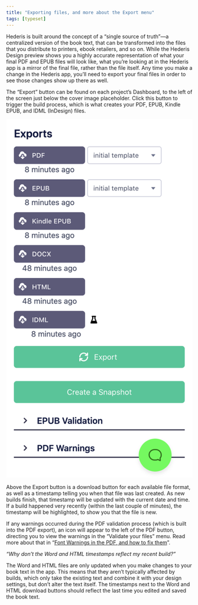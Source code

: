 ```yaml
---
title: "Exporting files, and more about the Export menu"
tags: [typeset]
---
```

 
<html><body><section data-type="chapter" class="hsecchapter" data-hederis-type="hsecchapter" id="builds" data-pi-attrs="id: builds; data-tags: typeset;" role="doc-chapter" data-tags="typeset" data-author-name=" " data-book-title=" " title="Exporting files, and more about the Export menu"><p class="hblkp" data-hederis-type="hblkp" id="pe8EPkkba">Hederis is built around the concept of a &#8220;single source of truth&#8221;&#8212;a centralized version of the book text, that can be transformed into the files that you distribute to printers, ebook retailers, and so on. While the Hederis Design preview shows you a highly accurate representation of what your final PDF and EPUB files will look like, what you&#8217;re looking at in the Hederis app is a mirror of the final file, rather than the file itself. Any time you make a change in the Hederis app, you&#8217;ll need to export your final files in order to see those changes show up there as well. </p><p class="hblkp" data-hederis-type="hblkp" id="pa6XtBaiv">The &#8220;Export&#8221; button can be found on each project&#8217;s Dashboard, to the left of the screen just below the cover image placeholder. Click this button to trigger the build process, which is what creates your PDF, EPUB, Kindle EPUB, and IDML (InDesign) files.</p><img data-hederis-type="hblkimg" class="hblkimg" id="psAdfNdsf" src="/images/builds1.png" data-img-src="/images/builds1.png"/><p class="hblkp" data-hederis-type="hblkp" id="pG3Ap7yK5">Above the Export button is a download button for each available file format, as well as a timestamp telling you when that file was last created. As new builds finish, that timestamp will be updated with the current date and time. If a build happened very recently (within the last couple of minutes), the timestamp will be highlighted, to show you that the file is new.</p><p class="hblkp" data-hederis-type="hblkp" id="pcjE0Lodq">If any warnings occurred during the PDF validation process (which is built into the PDF export), an icon will appear to the left of the PDF button, directing you to view the warnings in the &#8220;Validate your files&#8221; menu. Read more about that in &#8220;<a href="{% link _docs/font-warnings.md %}" class="hspana" data-hederis-type="hspana" id="pZhdlEM8M">Font Warnings in the PDF, and how to fix them</a>&#8221;.</p><p class="hblkp" data-hederis-type="hblkp" id="pHCOxFW7j"><em data-hederis-type="hspanem" id="pE6tvzw6e">&#8220;<em class="hspanem" data-hederis-type="hspanem" id="pOkvoxPBt">Why don&#8217;t the Word and HTML timestamps reflect my recent build?&#8221;</em></em></p><p class="hblkp" data-hederis-type="hblkp" id="pEkwxwM8t">The Word and HTML files are only updated when you make changes to your book text in the app. This means that they aren&#8217;t typically affected by builds, which only take the existing text and combine it with your design settings, but don&#8217;t alter the text itself. The timestamps next to the Word and HTML download buttons should reflect the last time you edited and saved the book text.</p></section></body></html>
